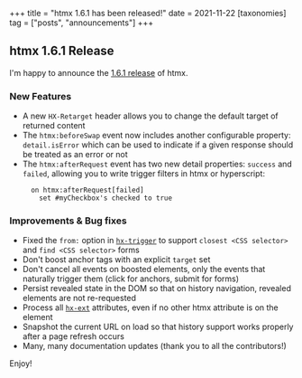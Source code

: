 +++
title = "htmx 1.6.1 has been released!"
date = 2021-11-22
[taxonomies]
tag = ["posts", "announcements"]
+++

## htmx 1.6.1 Release

I'm happy to announce the [1.6.1 release](https://unpkg.com/browse/htmx.org@1.6.1/) of htmx.

### New Features

* A new `HX-Retarget` header allows you to change the default target of returned content
* The `htmx:beforeSwap` event now includes another configurable property: `detail.isError` which can
  be used to indicate if a given response should be treated as an error or not
* The `htmx:afterRequest` event has two new detail properties: `success` and `failed`, allowing you to write 
  trigger filters in htmx or hyperscript:
  ```applescript
    on htmx:afterRequest[failed]
      set #myCheckbox's checked to true
  ```
  
### Improvements & Bug fixes

* Fixed the `from:` option in [`hx-trigger`](/attributes/hx-trigger) to support `closest <CSS selector>` 
  and `find <CSS selector>` forms
* Don't boost anchor tags with an explicit `target` set
* Don't cancel all events on boosted elements, only the events that naturally trigger them (click for anchors, submit
  for forms)
* Persist revealed state in the DOM so that on history navigation, revealed elements are not re-requested
* Process all [`hx-ext`](/attributes/hx-ext) attributes, even if no other htmx attribute is on the element
* Snapshot the current URL on load so that history support works properly after a page refresh occurs
* Many, many documentation updates (thank you to all the contributors!)

Enjoy!
